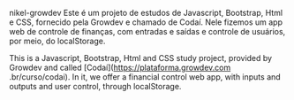 nikel-growdev
Este é um projeto de estudos de Javascript, Bootstrap, Html e CSS, fornecido pela Growdev e chamado de Codaí. Nele fizemos um app web de controle de finanças, com entradas e saídas e controle de usuários, por meio, do localStorage.

This is a Javascript, Bootstrap, Html and CSS study project, provided by Growdev and called [Codaí](https://plataforma.growdev.com .br/curso/codai). In it, we offer a financial control web app, with inputs and outputs and user control, through localStorage.
